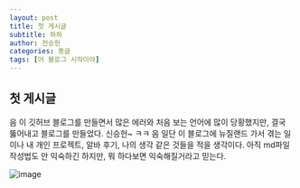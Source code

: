 ```yaml
---
layout: post
title: 첫 게시글
subtitle: 하하
author: 전승헌
categories: 똥글
tags: [어 블로그 시작이야]
---
```


## 첫 게시글
음 이 깃허브 블로그를 만들면서 많은 에러와 처음 보는 언어에 많이 당황했지만, 결국 뚫어내고 블로그를 만들었다. 신승헌~ ㅋㅋ 음 일단 이 블로그에 뉴질랜드 가서 겪는 일이나 내 개인 프로젝트, 알바 후기, 나의 생각 같은 것들을 적을 생각이다. 아직 md파일 작성법도 안 익숙하긴 하지만, 뭐 하다보면 익숙해질거라고 믿는다. 

![image](https://github.com/user-attachments/assets/8b454b79-5d5b-4a5c-b627-8f16edb4eba3)